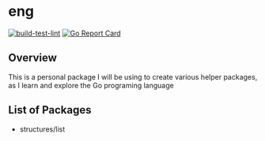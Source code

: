 # eng

[![build-test-lint](https://github.com/ENG618/go-eng/actions/workflows/ci.yml/badge.svg)](https://github.com/ENG618/go-eng/actions/workflows/ci.yml)
[![Go Report Card](https://goreportcard.com/badge/github.com/ENG618/go-eng)](https://goreportcard.com/report/github.com/ENG618/go-eng)

## Overview

This is a personal package I will be using to create various helper packages, as I learn and explore the Go programing language

## List of Packages

- structures/list
